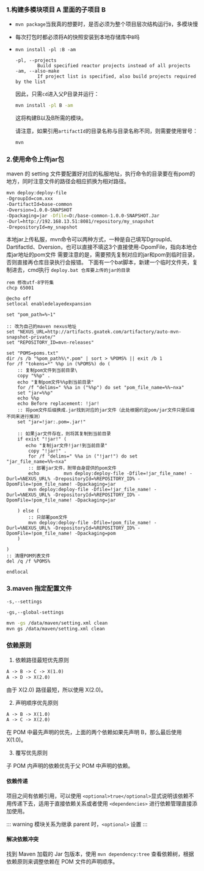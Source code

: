 ### 1.构建多模块项目 A 里面的子项目 B

- `mvn package`当我真的想要时，是否必须为整个项目层次结构运行`B`，多模块慢

- 每次打包时都必须将A的快照安装到本地存储库中`B`吗

- `mvn install -pl :B -am` 

  ```
  -pl, --projects
          Build specified reactor projects instead of all projects
  -am, --also-make
          If project list is specified, also build projects required by the list
  ```

  因此，只需`cd`进入父P目录并运行：

  ```sh
  mvn install -pl B -am
  ```

  这将构建B以及B所需的模块。

  请注意，如果引用`artifactId`的目录名称与目录名称不同，则需要使用冒号：

  ```sh
  mvn
  ```



### 2.使用命令上传jar包

maven 的 setting 文件要配置好对应的私服地址，执行命令的目录要在有pom的地方，同时注意文件的路径会相应抓换为相对路径。

```sh
mvn deploy:deploy-file 
-DgroupId=com.xxx
-DartifactId=base-common 
-Dversion=1.0.0-SNAPSHOT 
-Dpackaging=jar -Dfile=D:/base-common-1.0.0-SNAPSHOT.Jar 
-Durl=http://192.168.13.51:8081/repository/my_snapshot 
-DrepositoryId=my_snapshot
```

本地jar上传私服，mvn命令可以两种方式，一种是自己填写DgroupId、DartifactId、Dversion，也可以直接不填这3个直接使用-DpomFile，指向本地仓库jar地址的pom文件
需要注意的是，需要预先复制对应的jar和pom到临时目录，否则直接再仓库目录执行会报错。
下面有一个bat脚本，新建一个临时文件夹，复制进去，cmd执行 `deploy.bat 仓库要上传的jar的目录` 
```
rem 修改utf-8字符集
chcp 65001

@echo off
setlocal enabledelayedexpansion

set "pom_path=%~1"

:: 改为自己的maven nexus地址
set "NEXUS_URL=http://artifacts.gxatek.com/artifactory/auto-mvn-snapshot-private/"
set "REPOSITORY_ID=mvn-releases"

set "POMS=poms.txt"
dir /s /b "%pom_path%\*.pom" | sort > %POMS% || exit /b 1
for /f "tokens=*" %%p in (%POMS%) do (
    :: 复制pom文件到当前目录\
    copy "%%p" .
    echo "复制pom文件%%p到当前目录"
    for /f "delims=" %%a in ("%%p") do set "pom_file_name=%%~nxa"
    set "jar=%%p"
    echo %%p
    echo Before replacement: !jar!
    :: 将pom文件后缀换成.jar找到对应的jar文件（此处根据约定pom/jar文件只是后缀不同来进行推测）
    set "jar=!jar:.pom=.jar!"

    :: 如果jar文件存在，则将其复制到当前目录
    if exist "!jar!" (
       echo "复制jar文件!jar!到当前目录"
        copy "!jar!" .
        for /f "delims=" %%a in ("!jar!") do set "jar_file_name=%%~nxa"
        :: 部署jar文件，附带自身提供的pom文件
        echo         mvn deploy:deploy-file -Dfile=!jar_file_name! -Durl=%NEXUS_URL% -DrepositoryId=%REPOSITORY_ID% -DpomFile=!pom_file_name! -Dpackaging=jar
        mvn deploy:deploy-file -Dfile=!jar_file_name! -Durl=%NEXUS_URL% -DrepositoryId=%REPOSITORY_ID% -DpomFile=!pom_file_name! -Dpackaging=jar

    ) else (
        :: 只部署pom文件
        mvn deploy:deploy-file -Dfile=!pom_file_name! -Durl=%NEXUS_URL% -DrepositoryId=%REPOSITORY_ID% -DpomFile=!pom_file_name! -Dpackaging=pom
    )

)
:: 清理POM列表文件
del /q /f %POMS%

endlocal

```

### 3.maven 指定配置文件

`-s,--settings`

`-gs,--global-settings`

```sh
mvn -gs /data/maven/setting.xml clean
mvn gs /data/maven/setting.xml clean
```



### 依赖原则

1. 依赖路径最短优先原则

```html
A -> B -> C -> X(1.0)
A -> D -> X(2.0)
```

由于 X(2.0) 路径最短，所以使用 X(2.0)。

2. 声明顺序优先原则

```html
A -> B -> X(1.0)
A -> C -> X(2.0)
```

在 POM 中最先声明的优先，上面的两个依赖如果先声明 B，那么最后使用 X(1.0)。

3. 覆写优先原则

子 POM 内声明的依赖优先于父 POM 中声明的依赖。

#### 依赖传递

项目之间有依赖引用，可以使用 `<optional>true</optional>`显式说明该依赖不用传递下去，适用于直接依赖关系或者使用 `<dependencies>` 进行依赖管理直接添加使用。

::: warning
模块关系为继承 parent 时，`<optional>` 设置
:::



#### 解决依赖冲突

找到 Maven 加载的 Jar 包版本，使用 `mvn dependency:tree` 查看依赖树，根据依赖原则来调整依赖在 POM 文件的声明顺序。
